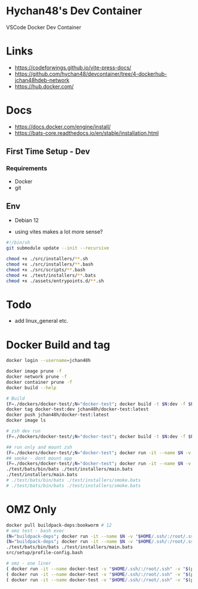 # Hychan48's Dev Container
VSCode Docker Dev Container

# Links
* https://codeforwings.github.io/vite-press-docs/
* https://github.com/hychan48/devcontainer/tree/4-dockerhub-jchan48hdeb-network
* https://hub.docker.com/


# Docs
* https://docs.docker.com/engine/install/
* https://bats-core.readthedocs.io/en/stable/installation.html


## First Time Setup - Dev
### Requirements
* Docker
* git
## Env
* Debian 12

* using vites makes a lot more sense?
```bash
#!/bin/sh
git submodule update --init --recursive

chmod +x ./src/installers/**.sh
chmod +x ./src/installers/**.bash
chmod +x ./src/scripts/**.bash
chmod +x ./test/installers/**.bats
chmod +x ./assets/entrypoints.d/**.sh
```

# Todo
* add linux_general etc.

# Docker Build and tag
```bash
docker login --username=jchan48h

docker image prune -f
docker network prune -f
docker container prune -f
docker build --help

# Build
(F=./dockers/docker-test/;N="docker-test"; docker build -t $N:dev -f $F/Dockerfile . )
docker tag docker-test:dev jchan48h/docker-test:latest
docker push jchan48h/docker-test:latest
docker image ls

# zsh dev run
(F=./dockers/docker-test/;N="docker-test"; docker build -t $N:dev -f $F/Dockerfile . && docker run -it --name $N -v "$HOME/.ssh/:/root/.ssh" -v "$(pwd):/app" -w "/app" --hostname $N --rm $N:dev zsh)

## run only and mount zsh
(F=./dockers/docker-test/;N="docker-test"; docker run -it --name $N -v "$HOME/.ssh/:/root/.ssh" -v "$(pwd):/app" -w "/app" --hostname $N --rm $N:dev zsh)
## smoke - dont mount app
(F=./dockers/docker-test/;N="docker-test"; docker run -it --name $N -v "$HOME/.ssh/:/root/.ssh" -w "/app" --hostname $N --rm $N:dev zsh)
./test/bats/bin/bats ./test/installers/main.bats
./test/installers/main.bats
# ./test/bats/bin/bats ./test/installers/smoke.bats
# ./test/bats/bin/bats ./test/installers/smoke.bats


```
# OMZ Only
```bash
docker pull buildpack-deps:bookworm # 12
# omz test - bash exec
(N="buildpack-deps"; docker run -it --name $N -v "$HOME/.ssh/:/root/.ssh" -v "$(pwd):/app" -w "/app" --hostname $N --rm $N:bookworm bash)
(N="buildpack-deps"; docker run -it --name $N -v "$HOME/.ssh/:/root/.ssh" -v "$(pwd):/app" -w "/app" --hostname $N --rm --entrypoint ./assets/entrypoints.d/entrypoint.sh $N:bookworm bash)
./test/bats/bin/bats ./test/installers/main.bats
src/setup/profile-config.bash

# omz - one liner
( docker run -it --name docker-test -v "$HOME/.ssh/:/root/.ssh" -v "$(pwd):/app" -w "/app" --hostname docker-test --rm jchan48h/docker-test:latest zsh )
( docker run -it --name docker-test -v "$HOME/.ssh/:/root/.ssh" -v "$(pwd):/app" -w "/app" --hostname docker-test --rm  --entrypoint ./assets/entrypoints.d/entrypoint.sh jchan48h/docker-test:latest zsh )
( docker run -it --name docker-test -v "$HOME/.ssh/:/root/.ssh" -v "$(pwd):/app" -w "/app" --hostname docker-test --rm --entrypoint ./assets/entrypoints.d/entrypoint.sh jchan48h/docker-test:latest zsh )

```